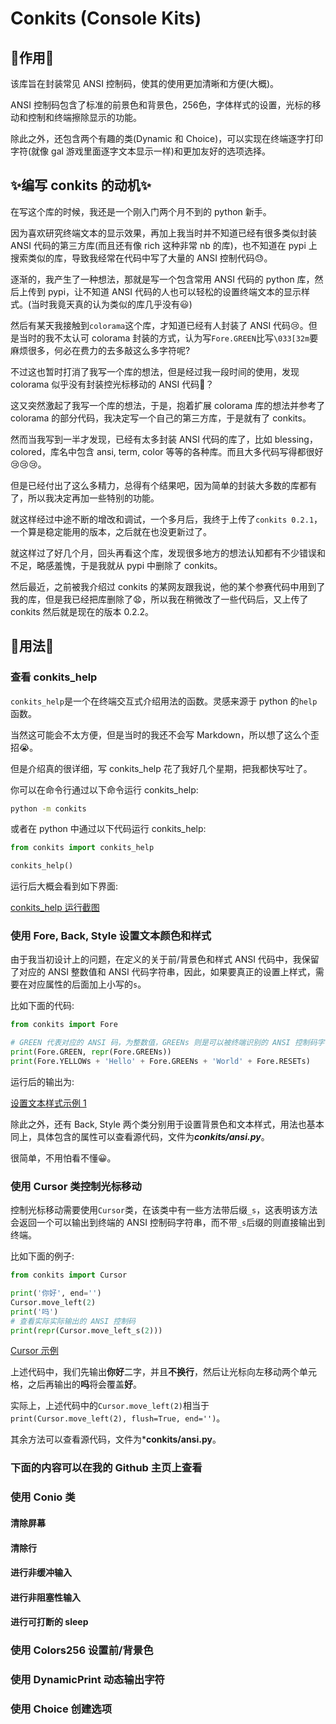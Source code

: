 # Conkits (Console Kits)

## 👋作用👋

该库旨在封装常见 ANSI 控制码，使其的使用更加清晰和方便(大概)。

ANSI 控制码包含了标准的前景色和背景色，256色，字体样式的设置，光标的移动和控制和终端擦除显示的功能。

除此之外，还包含两个有趣的类(Dynamic 和 Choice)，可以实现在终端逐字打印字符(就像 gal 游戏里面逐字文本显示一样)和更加友好的选项选择。

## ✨编写 conkits 的动机✨

在写这个库的时候，我还是一个刚入门两个月不到的 python 新手。

因为喜欢研究终端文本的显示效果，再加上我当时并不知道已经有很多类似封装 ANSI 代码的第三方库(而且还有像 rich 这种非常 nb 的库)，也不知道在 pypi 上搜索类似的库，导致我经常在代码中写了大量的 ANSI 控制代码😓。

逐渐的，我产生了一种想法，那就是写一个包含常用 ANSI 代码的 python 库，然后上传到 pypi，让不知道 ANSI 代码的人也可以轻松的设置终端文本的显示样式。(当时我竟天真的认为类似的库几乎没有😃)

然后有某天我接触到`colorama`这个库，才知道已经有人封装了 ANSI 代码😢。但是当时的我不太认可 colorama 封装的方式，认为写`Fore.GREEN`比写`\033[32m`要麻烦很多，何必在费力的去多敲这么多字符呢?

不过这也暂时打消了我写一个库的想法，但是经过我一段时间的使用，发现 colorama 似乎没有封装控光标移动的 ANSI 代码🤔？

这又突然激起了我写一个库的想法，于是，抱着扩展 colorama 库的想法并参考了 colorama 的部分代码，我决定写一个自己的第三方库，于是就有了 conkits。

然而当我写到一半才发现，已经有太多封装 ANSI 代码的库了，比如 blessing，colored，库名中包含 ansi, term, color 等等的各种库。而且大多代码写得都很好😢😢😢。

但是已经付出了这么多精力，总得有个结果吧，因为简单的封装大多数的库都有了，所以我决定再加一些特别的功能。

就这样经过中途不断的增改和调试，一个多月后，我终于上传了`conkits 0.2.1`，一个算是稳定能用的版本，之后就在也没更新过了。

就这样过了好几个月，回头再看这个库，发现很多地方的想法认知都有不少错误和不足，略感羞愧，于是我就从 pypi 中删除了 conkits。

然后最近，之前被我介绍过 conkits 的某网友跟我说，他的某个参赛代码中用到了我的库，但是我已经把库删除了😧，所以我在稍微改了一些代码后，又上传了 conkits 然后就是现在的版本 0.2.2。

## 🎁用法🎁

### 查看 conkits_help

`conkits_help`是一个在终端交互式介绍用法的函数。灵感来源于 python 的`help`函数。

当然这可能会不太方便，但是当时的我还不会写 Markdown，所以想了这么个歪招😭。

但是介绍真的很详细，写 conkits_help 花了我好几个星期，把我都快写吐了。

你可以在命令行通过以下命令运行 conkits_help:

```bash
python -m conkits
```

或者在 python 中通过以下代码运行 conkits_help:

```python
from conkits import conkits_help

conkits_help()
```

运行后大概会看到如下界面:

[conkits_help 运行截图](./conkits_help.jpg)

### 使用 Fore, Back, Style 设置文本颜色和样式

由于我当初设计上的问题，在定义的关于前/背景色和样式 ANSI 代码中，我保留了对应的 ANSI 整数值和 ANSI 代码字符串，因此，如果要真正的设置上样式，需要在对应属性的后面加上小写的`s`。

比如下面的代码:

```python
from conkits import Fore

# GREEN 代表对应的 ANSI 码，为整数值，GREENs 则是可以被终端识别的 ANSI 控制码字符串
print(Fore.GREEN, repr(Fore.GREENs))
print(Fore.YELLOWs + 'Hello' + Fore.GREENs + 'World' + Fore.RESETs)
```

运行后的输出为:

[设置文本样式示例 1](./ansi_attr.jpg)

除此之外，还有 Back, Style 两个类分别用于设置背景色和文本样式，用法也基本同上，具体包含的属性可以查看源代码，文件为***conkits/ansi.py***。

很简单，不用怕看不懂😀。

### 使用 Cursor 类控制光标移动

控制光标移动需要使用`Cursor`类，在该类中有一些方法带后缀`_s`，这表明该方法会返回一个可以输出到终端的 ANSI 控制码字符串，而不带`_s`后缀的则直接输出到终端。

比如下面的例子:

```python
from conkits import Cursor

print('你好', end='')
Cursor.move_left(2)
print('吗')
# 查看实际实际输出的 ANSI 控制码
print(repr(Cursor.move_left_s(2)))
```

[Cursor 示例](./Cursor_example.jpg)

上述代码中，我们先输出**你好**二字，并且**不换行**，然后让光标向左移动两个单元格，之后再输出的**吗**将会覆盖**好**。

实际上，上述代码中的`Cursor.move_left(2)`相当于`print(Cursor.move_left(2), flush=True, end='')`。

其余方法可以查看源代码，文件为***conkits/ansi.py**。

### 下面的内容可以在我的 Github 主页上查看

### 使用 Conio 类

#### 清除屏幕

#### 清除行

#### 进行非缓冲输入

#### 进行非阻塞性输入

#### 进行可打断的 sleep

### 使用 Colors256 设置前/背景色

### 使用 DynamicPrint 动态输出字符

### 使用 Choice 创建选项

